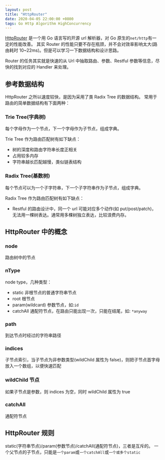 ```yaml
---
layout: post
title: "HttpRouter"
date: 2020-04-05 22:00:00 +0800
tags: Go Http Algorithm HighConcurrency
---
```


[HttpRouter](https://github.com/julienschmidt/httprouter) 是一个用 Go 语言写的开源 url 解析器，对 Go 原生的`net/http`有一定的性能改善。
其实 Router 的性能只要不存在瓶颈，并不会对效率影响太大(路由耗时 10~22ms)。但是可以学习一下数据结构和设计思路。

Router 的任务其实就是快速的从 Url 中抽取路由、参数、Restful 参数等信息，尽快的找到对应的 Handler 来处理。

## 参考数据结构

HttpRouter 之所以速度较快，是因为采用了类 Radix Tree 的数据结构。
常用于路由的简单数据结构有下面两种：

### Trie Tree(字典树)

每个字母作为一个节点，下一个字母作为子节点，组成字典。

Trie Tree 作为路由匹配树有如下缺点：

- 树的深度和路由字符串长度正相关
- 占用较多内存
- 字符串越长匹配越慢，类似链表结构

### Radix Tree(基数树)

每个节点可以为一个子字符串，下一个子字符串作为子节点，组成字典。

Radix Tree 作为路由匹配树有如下缺点：

- Restful 的路由设计中，同一个 url 可能对应多个动作(如 put/post/patch)，无法用一棵树表达。通常用多棵树独立表达，比较浪费内存。

## HttpRouter 中的概念

### node

路由树中的节点

### nType

node type，几种类型：

- static 非根节点的普通字符串节点
- root 根节点
- param(wildcard) 参数节点，如:`id`
- catchAll 通配符节点，在路由只能出现一次，只能在结尾，如: `*anyway`

### path

到达节点时经过的字符串路径

### indices

子节点索引，当子节点为非参数类型(wildChild 属性为 false)，则把子节点首字母放入一个数组，以便快速匹配

### wildChild 节点

如果子节点是参数，则 indices 为空，同时 wildChild 属性为 true

### catchAll

通配符节点

## HttpRouter 规则

static(字符串节点)/param(参数节点)/catchAll(通配符节点)，三者是互斥的。
一个父节点的子节点，只能是`一个param`或`一个catchAll`或`一个或多个static`
